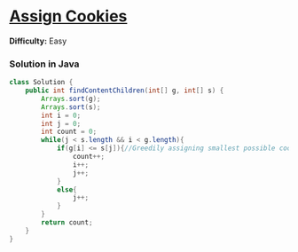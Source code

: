 # [Assign Cookies](https://leetcode.com/problems/assign-cookies/)
**Difficulty:** Easy

### Solution in Java
```java
class Solution {
    public int findContentChildren(int[] g, int[] s) {
        Arrays.sort(g);
        Arrays.sort(s);
        int i = 0;
        int j = 0;
        int count = 0;
        while(j < s.length && i < g.length){
            if(g[i] <= s[j]){//Greedily assigning smallest possible cookies to the students who have least greed first
                count++;
                i++;
                j++;
            }
            else{
                j++;
            }
        }
        return count;
    }
}
```